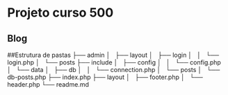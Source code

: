 # Projeto curso 500

## Blog

##Estrutura de pastas
├── admin
│   ├── layout
│   ├── login
│   │   └── login.php
│   └── posts
├── include
│   ├── config
│   │   └── config.php
│   └── data
│       ├── db
│       │   └── connection.php
│       └── posts
│           └── db-posts.php
├── index.php
├── layout
│   ├── footer.php
│   └── header.php
└── readme.md
